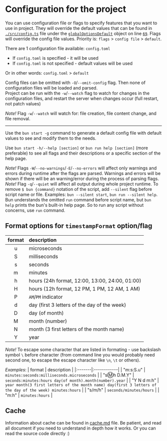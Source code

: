 # Configuration for the project

You can use configuration file or flags to specify features that you want to use in project. They will override the default values that can be found in [`./src/config.ts`](https://github.com/MaksymIgnatiev/petpet_server/blob/master/src/config.ts#L69) file under the [`globalOptionsDefault`](https://github.com/MaksymIgnatiev/petpet_server/blob/master/src/config.ts#L69) object on line [`69`](https://github.com/MaksymIgnatiev/petpet_server/blob/master/src/config.ts#L69). Flags will override the config file values. Priority is: `flags` > `config file` > `default`.  

There are 1 configuration file available: `config.toml`  
- If `config.toml` is specified - it will be used
- If `config.toml` is not specified - default values will be used  

Or in other words: `config.toml` > `default`

Config files can be omitted with `-O`/`--omit-config` flag. Then none of configuration files will be loaded and parsed.  
Project can be run with the `-w`/`--watch` flag to watch for changes in the configuration files, and restart the server when changes occur (full restart, not patch values)

_Note!_ Flag `-w`/`--watch` will watch for: file creation, file content change, and file removal.  

---
Use the `bun start -g` command to generate a default config file with default values to see and modify them to the needs.  

Use `bun start -h/--help [section]` or `bun run help [section]` (more preferable) to see all flags and their descriptions or a specific section of the help page.  

_Note!_ Flags `-W`/`--no-warnings`/`-E`/`--no-errors` will affect only warnings and errors during runtime after the flags are parsed. Warnings and errors will be shown if there will be an warning/error during the process of parsing flags.  
_Note!_ Flag `-q`/`--quiet` will affect all output during whole project runtime. To remove `$ bun {command}` notation of the script, add `--silent` flag before script name or file. Examples: `bun --silent start`, `bun run --silent help`. Bun understands the omitted `run` command before script name, but `bun help` prints the bun's built-in help page. So to run any script without concerns, use `run` command.  


## Format options for `timestampFormat` option/flag

| format | description |
|:------:|:------------|
| u | microseconds |
| S | milliseconds |
| s | seconds |
| m | minutes |
| h | hours (24h format, 12:00, 13:00, 24:00, 01:00) |
| H | hours (12h format, 12 PM,  1 PM, 12 AM,  1 AM) |
| P | `AM`/`PM` indicator |
| d | day (first 3 letters of the day of the week) |
| D | day (of month) |
| M | month (number) |
| N | month (3 first letters of the month name) |
| Y | year |

_Note!_ To escape some character that are listed in formating - use backslash symbol `\` before character (from command line you would probably need second one, to escape the escape character like `\n`, `\t` or others).  

*Examples*:
| format | description |
|:-------|:------------|
| "m:s:S.u"     | `minutes:seconds:milliseconds.microseconds` |
| "s:m:h D.M.Y" | `seconds:minutes:hours day(of month).month(number).year` |
| "Y N d m:h"   | `year month(3 first letters of the month name) day(first 3 letters of the day of the week) minutes:hours` |
| "s/m/h"       | `seconds/minutes/hours` |
| "m:h"         | `minutes:hours` |


## Cache
Information about cache can be found in [cache.md](/cache.md) file. Be patient, and read all document if you need to understand in depth how it works. Or you can read the source code directly :)  
